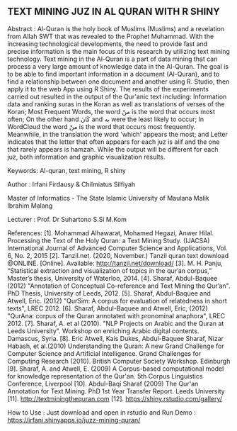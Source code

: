 TEXT MINING JUZ IN AL QURAN WITH R SHINY
----------------------------------------
Abstract :
Al-Quran is the holy book of Muslims (Muslims) and a revelation from Allah SWT that was revealed to the Prophet Muhammad. With the increasing technological developments, the need to provide fast and precise information is the main focus of this research by utilizing text mining technology. Text mining in the Al-Quran is a part of data mining that can process a very large amount of knowledge data in the Al-Quran. The goal is to be able to find important information in a document (Al-Quran), and to find a relationship between one document and another using R. Studio, then apply it to the web App using R Shiny. The results of the experiments carried out resulted in the output of the Qur'anic text including: Information data and ranking suras in the Koran as well as translations of verses of the Koran; Most Frequent Words, the word منْ is the word that occurs most often; On the other hand كَانَ and به were the least likely to occur; In WordCloud the word منْ is the word that occurs most frequently. Meanwhile, in the translation the word 'which' appears the most; and Letter indicates that the letter that often appears for each juz is alif and the one that rarely appears is hamzah. While the output will be different for each juz, both information and graphic visualization results.

Keywords: Al-quran, text mining, R shiny 

Author : Irfani Firdausy & Chilmiatus Silfiyah

Master of Informatics - The State Islamic University of Maulana Malik Ibrahim Malang

Lecturer : Prof. Dr Suhartono S.Si M.Kom

References:
[1].	Mohammad Alhawarat, Mohamed Hegazi, Anwer Hilal. Processing the Text of the Holy Quran: a Text Mining Study. (IJACSA) International Journal of Advanced Computer Science and Applications, Vol. 6, No. 2, 2015
[2].	Tanzil.net. (2020, November.) Tanzil quran text download @ONLINE. [Online]. Available: http://tanzil.net/download/
[3].	M. H. Panju, “Statistical extraction and visualization of topics in the qur’an corpus,” Master’s thesis, University of Waterloo, 2014.
[4].	Sharaf, Abdul-Baquee (2012) "Annotation of Conceptual Co-reference and Text Mining the Qur’an". PhD Thesis, University of Leeds, 2012.
[5].	Sharaf, Abdul-Baquee and Atwell, Eric. (2012) "QurSim: A corpus for evaluation of relatedness in short texts", LREC 2012.
[6].	Sharaf, Abdul-Baquee and Atwell, Eric, (2012) "QurAna: corpus of the Quran annotated with pronominal anaphora", LREC 2012.
[7].	Sharaf, A. et al (2010). "NLP Projects on Arabic and the Quran at Leeds University". Workshop on enriching Arabic digital contents. Damascus, Syria.
[8].	Eric Atwell, Kais Dukes, Abdul-Baquee Sharaf, Nizar Habash, et al.(2010) Understanding the Quran: A new Grand Challenge for Computer Science and Artificial Intelligence. Grand Challenges for Computing Research (2010). British Computer Society Workshop. Edinburgh
[9].	Sharaf, A. and Atwell, E. (2009) A Corpus-based computational model for knowledge representation of the Qur'an. 5th Corpus Linguistics Conference, Liverpool
[10].	Abdul-Baqi Sharaf (2009) The Qur'an Annotation for Text Mining. PhD 1st Year Transfer Report. Leeds University
[11]. http://textminingthequran.com
[12]. https://shiny.rstudio.com/gallery/

How to Use :
Just download and open in rstudio and Run 
Demo : https://irfani.shinyapps.io/juzz-mining-quran/

